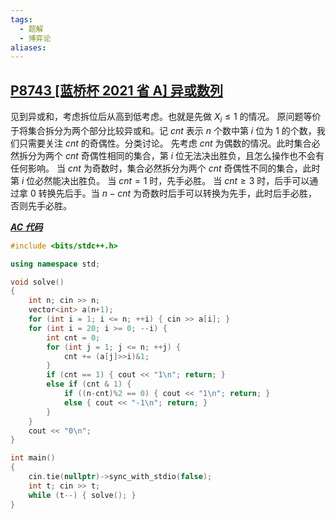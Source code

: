 ```yaml
---
tags:
  - 题解
  - 博弈论
aliases:
---
```

## [P8743 [蓝桥杯 2021 省 A] 异或数列](https://www.luogu.com.cn/problem/P8743)

见到异或和，考虑拆位后从高到低考虑。也就是先做 $X_i\leq1$ 的情况。
原问题等价于将集合拆分为两个部分比较异或和。记 $cnt$ 表示 $n$ 个数中第 $i$ 位为 $1$ 的个数，我们只需要关注 $cnt$ 的奇偶性。分类讨论。
先考虑 $cnt$ 为偶数的情况。此时集合必然拆分为两个 $cnt$ 奇偶性相同的集合，第 $i$ 位无法决出胜负，且怎么操作也不会有任何影响。
当 $cnt$ 为奇数时，集合必然拆分为两个 $cnt$ 奇偶性不同的集合，此时第 $i$ 位必然能决出胜负。
当 $cnt=1$ 时，先手必胜。
当 $cnt\geq3$ 时，后手可以通过拿 $0$ 转换先后手。当 $n-cnt$ 为奇数时后手可以转换为先手，此时后手必胜，否则先手必胜。

[***AC 代码***](https://www.luogu.com.cn/record/207592093)

```cpp
#include <bits/stdc++.h>

using namespace std;

void solve()
{
	int n; cin >> n;
    vector<int> a(n+1);
    for (int i = 1; i <= n; ++i) { cin >> a[i]; }
    for (int i = 20; i >= 0; --i) {
        int cnt = 0;
        for (int j = 1; j <= n; ++j) {
            cnt += (a[j]>>i)&1;
        }
        if (cnt == 1) { cout << "1\n"; return; }
        else if (cnt & 1) {
            if ((n-cnt)%2 == 0) { cout << "1\n"; return; }
            else { cout << "-1\n"; return; }
        }
    }
    cout << "0\n";
}

int main()
{
	cin.tie(nullptr)->sync_with_stdio(false);
	int t; cin >> t;
	while (t--) { solve(); }
}
```
